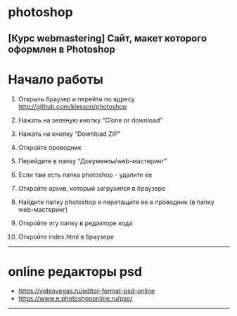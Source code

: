 # photoshop
[Курс webmastering] Сайт, макет которого оформлен в Photoshop
--------------------------------------------------------------

# Начало работы
1. Открыть браузер и перейти по адресу http://github.com/klesson/photoshop

2. Нажать на зеленую кнопку “Clone or download”

3. Нажать на кнопку “Download ZIP”

4. Откройте проводник

5. Перейдите в папку “Документы/web-мастеринг”

6. Если там есть папка photoshop - удалите ее

7. Откройте архив, который загрузился в браузере

8. Найдите папку photoshop и перетащите ее в проводник (в папку web-мастеринг)

9. Откройте эту папку в редакторе кода

10. Откройте index.html в браузере
--------------------------------------------------------------

# online редакторы psd

* https://videovegas.ru/editor-format-psd-online
* https://www.e.photoshoponline.ru/pso/


--------------------------------------------------------------
